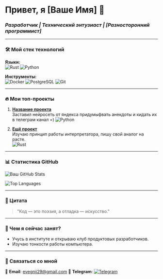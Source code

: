 # Привет, я [Ваше Имя] 👋  
### *Разработчик | Технический энтузиаст | [Разносторонний программист]*

---

### 🛠️ Мой стек технологий  
**Языки:**  
![Rust](https://img.shields.io/badge/-Rust-000000?style=flat&logo=rust)
![Python](https://img.shields.io/badge/-Python-3776AB?style=flat&logo=python)

**Инструменты:**  
![Docker](https://img.shields.io/badge/-Docker-2496ED?style=flat&logo=docker)
![PostgreSQL](https://img.shields.io/badge/-PostgreSQL-4169E1?style=flat&logo=postgresql)
![Git](https://img.shields.io/badge/-Git-F05032?style=flat&logo=git)  

---

### 🔥 Мои топ-проекты  
1. **[Название проекта](https://github.com/EvgeniiAndronov/AirflowBotApiYandexGPT)**  
   Заставил нейросеть от яндекса придумыфвать анекдоты и кидать их в телеграм канал =)
   ![Python](https://img.shields.io/badge/-Python-3776AB)

2. **[Ещё проект](https://github.com/EvgeniiAndronov/interpretator)**  
   Изучаю принцип работы интерпретатора, пишу свой аналог на расте.  
   ![Rust](https://img.shields.io/badge/-Rust-000000)  

---

### 📊 Статистика GitHub  
![Ваш GitHub Stats](https://github-readme-stats.vercel.app/api?username=EvgeniiAndronov&show_icons=true&theme=radical&hide_border=true)  

![Top Languages](https://github-readme-stats.vercel.app/api/top-langs/?username=EvgeniiAndronov&layout=compact&theme=radical&hide_border=true)  

---

### 💬 Цитата  
> "Код — это поэзия, а отладка — искусство."  

---

### 🎯 Чем я сейчас занят?  
- Учусь в институте и открываю клуб продуктовых разработчиков.
- Изучаю тонкости работы компьютера.

---

### 🤝 Связаться со мной  
📧 **Email**: evegnii29@gmail.com
💬 **Telegram**: [![Telegram](https://img.shields.io/badge/-Telegram-0088cc?style=flat&logo=telegram)](https://t.me/evgeniiandronov) 
